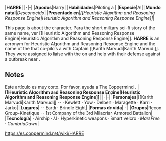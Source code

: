 |**HARRE**|
|-|-|
|**Apodos**|Harry|
|**Habilidades**|Piloting a |
|**Especie**|AI|
|**Mundo natal**|*Desconocido*|
|**Presentado en**|*[[Heuristic Algorithm and Reasoning Response Engine\|Heuristic Algorithm and Reasoning Response Engine]]*|

This page is about the  character. Para the short military sci-fi story of the same name, ver [[Heuristic Algorithm and Reasoning Response Engine\|Heuristic Algorithm and Reasoning Response Engine]].
**HARRE** is an acronym for Heuristic Algorithm and Reasoning Response Engine and the name of the  that co-pilots a  with Captain [[Karith Marvudi\|Karith Marvudi]]. They were assigned to liaise with the  on  and help with their defense against a  outbreak near .

## Notes

Este artículo es muy corto. Por favor, ayuda a The Coppermind .
|**[[Heuristic Algorithm and Reasoning Response Engine\|Heuristic Algorithm and Reasoning Response Engine]]**|
|-|-|
|**Personajes**|[[Karith Marvudi\|Karith Marvudi]] ·  ·  · Kewlett · Yow · Delbert · Maragette · Karri · Jarko|
|**Lugares**| ·  · Earth · Brindle Eight|
|**Formas de vida**| · |
|**Grupos**|Recon Group-Kinetique ·  · 1st Company of the 3rd Milacrian Armored Battalion|
|**Tecnología**| · Airship · AI · Hyperkinetic weapons · Smart velcro · *MarsFree* · *CambriaDawn*|



https://es.coppermind.net/wiki/HARRE